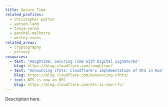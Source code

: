 ```yaml
---
title: Secure Time
related_profiles:
  - christopher-patton
  - watson-ladd
  - tanya-verma
  - aanchal-malhotra
  - wesley-evans
related_areas:
  - cryptography
  - privacy
resources:
  - text: "Roughtime: Securing Time with Digital Signatures"
    blog: https://blog.cloudflare.com/roughtime/
  - text: "Announcing cfnts: Cloudflare's implementation of NTS in Rust"
    blog: https://blog.cloudflare.com/announcing-cfnts/
  - text: NTS is now an RFC
    blog: https://blog.cloudflare.com/nts-is-now-rfc/
---
```


Description here.